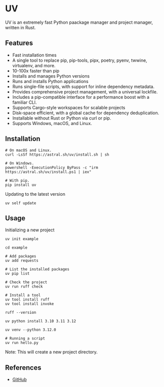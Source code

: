 # UV

UV is an extremely fast Python paackage manager and project manager, written in Rust.

## Features

- Fast installation times
- A single tool to replace pip, pip-tools, pipx, poetry, pyenv, twwine, virtualenv, and more.
- 10-100x faster than pip
- Installs and manages Python versions
- Runs and installs Python applications
- Runs single-file scripts, with support for inline dependency metadata.
- Provides comprehensive project management, with a universal lockfile.
- Includes a pip-compatible interface for a performance boost with a familiar CLI.
- Supports Cargo-style workspaces for scalable projects
- Disk-space efficient, with a global cache for dependency deduplication.
- Installable without Rust or Python via curl or pip.
- Supports Windows, macOS, and Linux.

## Installation

```Shell
# On macOS and Linux.
curl -LsSf https://astral.sh/uv/install.sh | sh
```

```Shell
# On Windows.
powershell -ExecutionPolicy ByPass -c "irm https://astral.sh/uv/install.ps1 | iex"
```

```Shell
# With pip.
pip install uv
```

Updating to the latest version 

```Shell
uv self update
```

## Usage

Initializing a new project

```Shell
uv init example

cd example

# Add packages
uv add requests

# List the installed packages
uv pip list

# Check the project
uv run ruff check

# Install a tool
uv tool install ruff
uv tool install invoke

ruff --version

uv python install 3.10 3.11 3.12

uv venv --python 3.12.0

# Running a script
uv run hello.py
```

Note: This will create a new project directory.

## References

- [GitHub](https://github.com/astral-sh/uv)